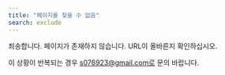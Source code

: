 ```yaml
---
title: "페이지를 찾을 수 없음"
search: exclude
---  
```


죄송합니다. 페이지가 존재하지 않습니다. URL이 올바른지 확인하십시오.

이 상황이 반복되는 경우 s076923@gmail.com로 문의 바랍니다.